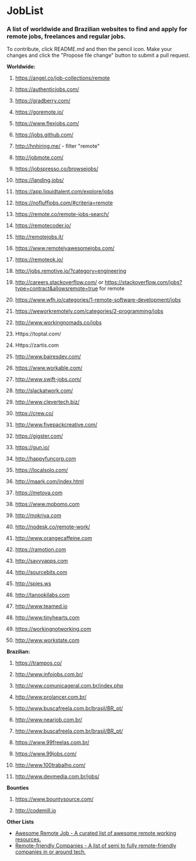 # JobList
### A list of worldwide and Brazilian websites to find and apply for remote jobs, freelances and regular jobs.

To contribute, click README.md and then the pencil icon. Make your changes and click the "Propose file change" button to submit a pull request.

**Worldwide:**

1. https://angel.co/job-collections/remote

1. https://authenticjobs.com/

1. https://gradberry.com/

1. https://goremote.io/

1. https://www.flexjobs.com/

1. https://jobs.github.com/

1. http://hnhiring.me/ - filter "remote"

1. http://jobmote.com/

1. https://jobspresso.co/browsejobs/

1. https://landing.jobs/

1. https://app.liquidtalent.com/explore/jobs

1. https://nofluffjobs.com/#criteria=remote

1. https://remote.co/remote-jobs-search/

1. https://remotecoder.io/

1. http://remotejobs.it/

1. https://www.remotelyawesomejobs.com/

1. https://remoteok.io/

1. http://jobs.remotive.io/?category=engineering

1. http://careers.stackoverflow.com/ or https://stackoverflow.com/jobs?type=contract&allowsremote=true for remote

1. https://www.wfh.io/categories/1-remote-software-development/jobs

1. https://weworkremotely.com/categories/2-programming/jobs

1. http://www.workingnomads.co/jobs

1. Https://toptal.com/

1. Https://zartis.com

1. http://www.bairesdev.com/

1. https://www.workable.com/

1. http://www.swift-jobs.com/

1. http://slackatwork.com/

1. http://www.clevertech.biz/

1. https://crew.co/

1. http://www.fivepackcreative.com/

1. https://gigster.com/

1. https://gun.io/

1. http://happyfuncorp.com

1. https://localsolo.com/

1. http://maark.com/index.html

1. https://metova.com

1. https://www.mobomo.com

1. http://mokriya.com

1. http://nodesk.co/remote-work/

1. http://www.orangecaffeine.com

1. https://ramotion.com

1. http://savvyapps.com

1. http://sourcebits.com

1. http://spies.ws

1. http://tanookilabs.com

1. http://www.teamed.io

1. http://www.tinyhearts.com

1. https://workingnotworking.com

1. http://www.workstate.com


**Brazilian:**

1. https://trampos.co/

1. http://www.infojobs.com.br/

1. http://www.comunicageral.com.br/index.php

1. http://www.prolancer.com.br/

1. http://www.buscafreela.com.br/brasil/BR_pt/

1. http://www.nearjob.com.br/

1. http://www.buscafreela.com.br/brasil/BR_pt/

1. https://www.99freelas.com.br/

1. https://www.99jobs.com/

1. http://www.100trabalho.com/

1. http://www.devmedia.com.br/jobs/

**Bounties**

1. https://www.bountysource.com/

1. http://codemill.io

**Other Lists**

- [Awesome Remote Job - A curated list of awesome remote working resources.](https://github.com/lukasz-madon/awesome-remote-job)
- [Remote-friendly Companies - A list of semi to fully remote-friendly companies in or around tech.](https://github.com/jessicard/remote-jobs)

